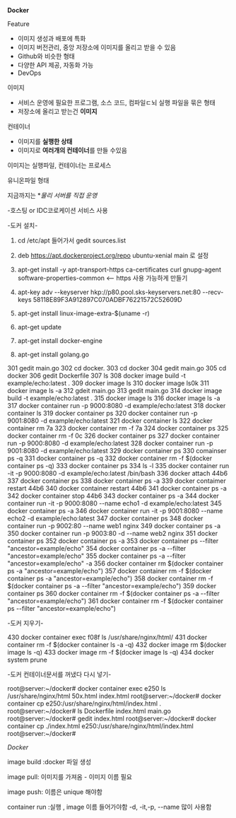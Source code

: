 **Docker**



Feature

- 이미지 생성과 배포에 특화
- 이미지 버전관리, 중앙 저장소에 이미지를 올리고 받을 수 있음
- Github와 비슷한 형태
- 다양한 API 제공, 자동화 가능
- DevOps

이미지

- 서비스 운영에 필요한 프로그램, 소스 코드, 컴파일ㄷ뇌 실행 파일을 묶은 형태
- 저장소에 올리고 받는건 **이미지**



컨테이너

- 이미지를 **실행한 상태**
- 이미지로 **여러개의 컨테이너**를 만들 수있음

이미지는 실행파일, 컨테이너는 프로세스

유니온파일 형태



지금까지는 **물리 서버를 직접 운영*

-호스팅 or IDC코로케이션 서비스 사용



-도커 설치-

1. cd /etc/apt 들어가서 gedit sources.list 

2. deb https://apt.dockerproject.org/repo ubuntu-xenial main 로 설정

3. apt-get install -y apt-transport-https ca-certificates curl gnupg-agent software-properties-common      <-- https 사용 가능하게 만들기

4. apt-key adv --keyserver hkp://p80.pool.sks-keyservers.net:80 --recv-keys 58118E89F3A912897C070ADBF76221572C52609D

5. apt-get install linux-image-extra-$(uname -r)

6. apt-get update
7. apt-get install docker-engine
8. apt-get install golang.go





  301  gedit main.go
  302  cd docker.
  303  cd docker
  304  gedit main.go
  305  cd docker
  306  gedit Dockerfile
  307  ls
  308  docker image build -t example/echo:latest .
  309  docker image ls
  310  docker image ls0k
  311  docker image ls -a
  312  gdeit main.go
  313  gedit main.go
  314  docker image build -t example/echo:latest .
  315  docker image ls
  316  docker image ls -a
  317  docker container run -p 9000:8080 -d example/echo:latest
  318  docker container ls
  319  docker container ps
  320  docker container run -p 9001:8080 -d example/echo:latest
  321  docker container ls
  322  docker container rm 7a
  323  docker container rm -f 7a
  324  docker container ps
  325  docker container rm -f 0c
  326  docker container ps
  327  docker container run -p 9000:8080 -d example/echo:latest
  328  docker container run -p 9001:8080 -d example/echo:latest
  329  docker container ps
  330  comainser ps -q
  331  docker container ps -q
  332  docker container rm -f $(docker container ps -q)
  333  docker container ps
  334  ls -l
  335  docker container run -it -p 9000:8080 -d example/echo:latest /bin/bash
  336  docker attach 44b6
  337  docker container ps
  338  docker container ps -a
  339  docker contaimer restart 44b6
  340  docker container restart 44b6
  341  docker container ps -a
  342  docker container stop 44b6
  343  docker container ps -a
  344  docker container run -it -p 9000:8080 --name echo1 -d example/echo:latest
  345  docker container ps -a
  346  docker container run -it -p 9001:8080 --name echo2 -d example/echo:latest
  347  docker container ps
  348  docker container run -p 9002:80 --name web1 nginx
  349  docker container ps -a
  350  docker container run -p 9003:80 -d --name web2 nginx
  351  docker container ps
  352  docker container ps -a
  353  docker container ps --filter "ancestor=example/echo"
  354  docker container ps -a --filter "ancestor=example/echo" 
  355  docker container ps -a --filter "ancestor=example/echo"  -a
  356  docker container rm $(docker container ps -a "ancestor=example/echo") 
  357  docker container rm -f $(docker container ps -a "ancestor=example/echo") 
  358  docker container rm -f $(docker container ps -a --filter "ancestor=example/echo") 
  359  docker container ps
  360  docker container rm -f $(docker container ps -a --filter "ancestor=example/echo") 
  361  docker container rm -f $(docker container ps --filter "ancestor=example/echo") 



-도커 지우기-

 430  docker container exec f08f ls /usr/share/nginx/html/
  431  docker container rm -f $(docker container ls -a -q)
  432  docker image rm $(docker image ls -q)
  433  docker image rm -f $(docker image ls -q)
  434  docker system prune



-도커 컨테이너문서를 꺼냈다 다시 넣기-

root@server:~/docker# docker container exec e250 ls /usr/share/nginx/html
50x.html
index.html
root@server:~/docker# docker container cp e250:/usr/share/nginx/html/index.html .
root@server:~/docker# ls
Dockerfile  index.html  main.go
root@server:~/docker# gedit index.html
root@server:~/docker# docker container cp ./index.html e250:/usr/share/nginx/html/index.html 
root@server:~/docker# 









*Docker*

image build :docker 파일 생성

image pull: 이미지를 가져옴 - 이미지 이름 필요

image push: 이름은 unique 해야함 



container run :실행 , image 이름 들어가야함
-d, -it,-p, --name 많이 사용함





